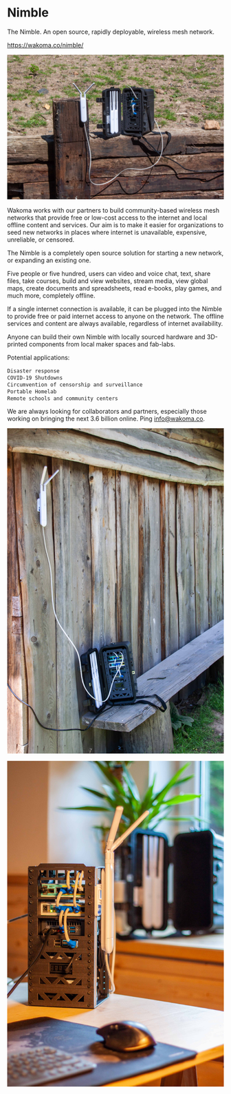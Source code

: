 # Nimble
The Nimble.  An open source, rapidly deployable, wireless mesh network. 

https://wakoma.co/nimble/



![alt text](https://raw.githubusercontent.com/Wakoma/Nimble/master/Photos/Nimble2-23.jpg)



Wakoma works with our partners to build community-based wireless mesh networks that provide free or low-cost access to the internet and local offline content and services. Our aim is to make it easier for organizations to seed new networks in places where internet is unavailable, expensive, unreliable, or censored.

The Nimble is a completely open source solution for starting a new network, or expanding an existing one. 

Five people or five hundred, users can video and voice chat, text, share files, take courses, build and view websites, stream media, view global maps, create documents and spreadsheets, read e-books, play games, and much more, completely offline.

If a single internet connection is available, it can be plugged into the Nimble to provide free or paid internet access to anyone on the network.  The offline services and content are always available, regardless of internet availability.

Anyone can build their own Nimble with locally sourced hardware and 3D-printed components from local maker spaces and fab-labs.

Potential applications:

    Disaster response
    COVID-19 Shutdowns
    Circumvention of censorship and surveillance
    Portable Homelab
    Remote schools and community centers

 

We are always looking for collaborators and partners, especially those working on bringing the next 3.6 billion online. Ping info@wakoma.co.

![alt text](https://raw.githubusercontent.com/Wakoma/Nimble/master/Photos/Nimble-18.jpg)

![alt text](https://raw.githubusercontent.com/Wakoma/Nimble/master/Photos/Nimble-16.jpg)





